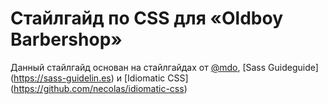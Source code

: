 # Стайлгайд по CSS для «Oldboy Barbershop»

Данный стайлгайд основан на стайлгайдах от [@mdo](https://github.com/mdo/code-guide), [Sass Guideguide] (https://sass-guidelin.es) и [Idiomatic CSS] (https://github.com/necolas/idiomatic-css)